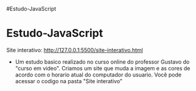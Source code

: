 #Estudo-JavaScript
# Estudo-JavaScript

Site interativo: http://127.0.0.1:5500/site-interativo.html
- Um estudo basico realizado no curso online do professor Gustavo do "curso em video". Criamos um site que muda a imagem e as cores de acordo com o horario atual do computador do usuario. Você pode acessar o codigo na pasta "Site interativo"
